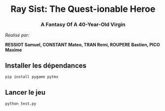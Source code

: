 <h1 align="center">Ray Sist: The Quest-ionable Heroe</h1>
<h3 align="center">A Fantasy Of A 40-Year-Old Virgin</h3>
<p>
</p>

*Réalisé par:*

**RESSIOT Samuel, CONSTANT Mateo, TRAN Remi, ROUPERE Bastien, PICO Maxime**

## Installer les dépendances

```sh
pip install pygame pytmx
```

## Lancer le jeu

```sh
python test.py
```
